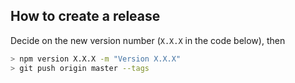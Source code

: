 
How to create a release
-----------------------

Decide on the new version number (`X.X.X` in the code below), then

```bash
> npm version X.X.X -m "Version X.X.X"
> git push origin master --tags
```
